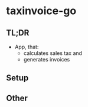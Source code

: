 # taxinvoice-go

## TL;DR
- App, that:
  - calculates sales tax and
  - generates invoices


## Setup

## Other